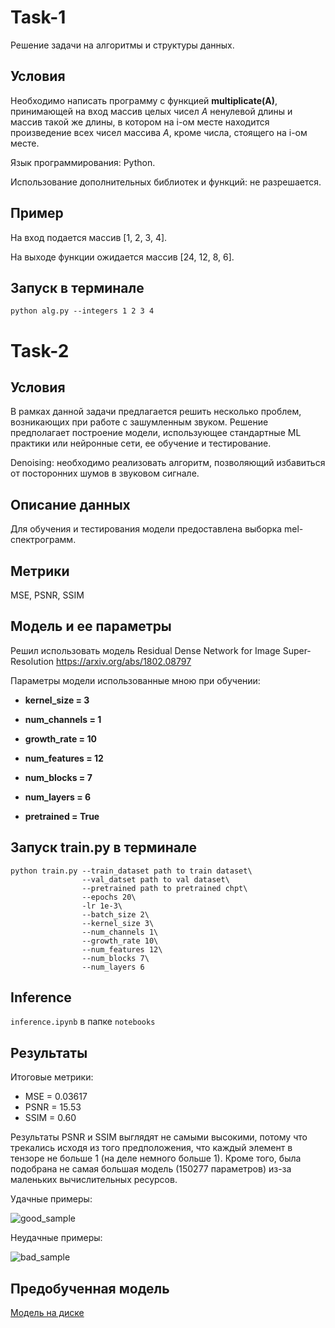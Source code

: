 # Task-1
Решение задачи на алгоритмы и структуры данных.

## Условия

Необходимо написать программу с функцией **multiplicate(A)**, принимающей на вход 
массив целых чисел *А* ненулевой длины и массив такой же длины, в котором на i-ом 
месте находится произведение всех чисел массива *А*, кроме числа, стоящего на i-ом 
месте.

Язык программирования: Python.

Использование дополнительных библиотек и функций: не разрешается.

## Пример

На вход подается массив [1, 2, 3, 4].

На выходе функции ожидается массив [24, 12, 8, 6].

## Запуск в терминале
```
python alg.py --integers 1 2 3 4
```
# Task-2

## Условия

В рамках данной задачи предлагается решить несколько проблем, возникающих при 
работе с зашумленным звуком. Решение предполагает построение модели, 
использующее стандартные ML практики или нейронные сети, ее обучение и 
тестирование. 

Denoising: необходимо реализовать алгоритм, позволяющий избавиться 
от посторонних шумов в звуковом сигнале. 

## Описание данных

Для обучения и тестирования модели предоставлена выборка mel-спектрограмм.

## Метрики

MSE, PSNR, SSIM

## Модель и ее параметры

Решил использовать модель Residual Dense Network for Image Super-Resolution https://arxiv.org/abs/1802.08797 

Параметры модели использованные мною при обучении:

* **kernel_size = 3**

* **num_channels = 1**

* **growth_rate = 10**

* **num_features = 12**

* **num_blocks = 7**

* **num_layers = 6**

* **pretrained = True**

## Запуск train.py в терминале
```
python train.py --train_dataset path to train dataset\
                --val_datset path to val dataset\
                --pretrained path to pretrained chpt\
                --epochs 20\
                -lr 1e-3\
                --batch_size 2\
                --kernel_size 3\
                --num_channels 1\
                --growth_rate 10\
                --num_features 12\
                --num_blocks 7\
                --num_layers 6
```
## Inference 

`inference.ipynb` в папке `notebooks`

## Результаты

Итоговые метрики:

* MSE = 0.03617
* PSNR = 15.53
* SSIM = 0.60

Результаты PSNR и SSIM выглядят не самыми высокими, потому что трекались исходя из того предположения, что каждый элемент в тензоре не больше 1 (на деле немного больше 1). Кроме того, была подобрана не самая большая модель (150277 параметров) из-за маленьких вычислительных ресурсов.

Удачные примеры:

![good_sample](https://user-images.githubusercontent.com/118741179/228126147-f9a25193-aadc-4f86-a69f-fea799bf1961.png)

Неудачные примеры:

![bad_sample](https://user-images.githubusercontent.com/118741179/228126167-fdd65cbf-6897-4034-b519-3690eb263d60.png)

## Предобученная модель 

[Модель на диске]([https://www.google.com](https://drive.google.com/file/d/1AHZ8soHuE7WalZJ1U1gWuYUFrFoXWV31/view?usp=share_link))

